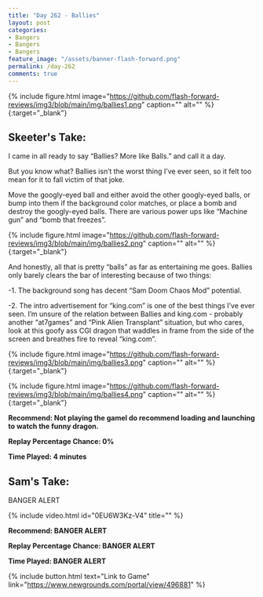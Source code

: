 ```yaml
---
title: "Day 262 - Ballies"
layout: post
categories:
- Bangers
- Bangers
- Bangers
feature_image: "/assets/banner-flash-forward.png"
permalink: /day-262
comments: true
---
```


{% include figure.html image="https://github.com/flash-forward-reviews/img3/blob/main/img/ballies1.png" caption="" alt="" %}{:target="_blank"}
 
## Skeeter's Take:

I came in all ready to say “Ballies? More like Balls.” and call it a day. 

But you know what? Ballies isn’t the worst thing I’ve ever seen, so it felt too mean for it to fall victim of that joke. 

Move the googly-eyed ball and either avoid the other googly-eyed balls, or bump into them if the background color matches, or place a bomb and destroy the googly-eyed balls. There are various power ups like “Machine gun” and “bomb that freezes”. 

{% include figure.html image="https://github.com/flash-forward-reviews/img3/blob/main/img/ballies2.png" caption="" alt="" %}{:target="_blank"}

And honestly, all that is pretty “balls” as far as entertaining me goes. Ballies only barely clears the bar of interesting because of two things: 

-1. The background song has decent “Sam Doom Chaos Mod” potential. 

-2. The intro advertisement for “king.com” is one of the best things I’ve ever seen. I’m unsure of the relation between Ballies and king.com - probably another “at7games” and “Pink Alien Transplant” situation, but who cares, look at this goofy ass CGI dragon that waddles in frame from the side of the screen and breathes fire to reveal “king.com”. 

{% include figure.html image="https://github.com/flash-forward-reviews/img3/blob/main/img/ballies3.png" caption="" alt="" %}{:target="_blank"}

{% include figure.html image="https://github.com/flash-forward-reviews/img3/blob/main/img/ballies4.png" caption="" alt="" %}{:target="_blank"}

**Recommend: Not playing the gameI do recommend loading and launching to watch the funny dragon.**

**Replay Percentage Chance: 0%**

**Time Played: 4 minutes**

## Sam's Take:

BANGER ALERT

{% include video.html id="0EU6W3Kz-V4" title="" %}

**Recommend: BANGER ALERT**

**Replay Percentage Chance: BANGER ALERT**

**Time Played: BANGER ALERT** 

{% include button.html text="Link to Game" link="https://www.newgrounds.com/portal/view/496881" %}